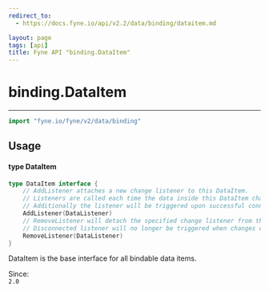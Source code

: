 ```yaml
---
redirect_to:
  - https://docs.fyne.io/api/v2.2/data/binding/dataitem.md

layout: page
tags: [api]
title: Fyne API "binding.DataItem"
---
```



# binding.DataItem
---
```go
import "fyne.io/fyne/v2/data/binding"
```

## Usage

#### type DataItem

```go
type DataItem interface {
	// AddListener attaches a new change listener to this DataItem.
	// Listeners are called each time the data inside this DataItem changes.
	// Additionally the listener will be triggered upon successful connection to get the current value.
	AddListener(DataListener)
	// RemoveListener will detach the specified change listener from the DataItem.
	// Disconnected listener will no longer be triggered when changes occur.
	RemoveListener(DataListener)
}
```

DataItem is the base interface for all bindable data items.


<div class="since">Since: <code>
2.0</code></div>
